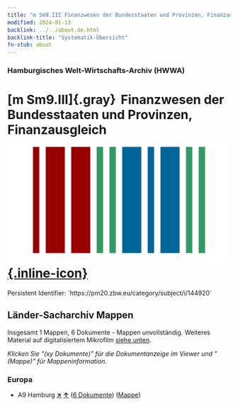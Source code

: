 ```yaml
---
title: "m Sm9.III Finanzwesen der Bundesstaaten und Provinzen, Finanzausgleich"
modified: 2024-01-13
backlink: ../../about.de.html
backlink-title: "Systematik-Übersicht"
fn-stub: about
---
```


### Hamburgisches Welt-Wirtschafts-Archiv (HWWA)

# [m Sm9.III]{.gray}&#8201; Finanzwesen der Bundesstaaten und Provinzen, Finanzausgleich &#160; [![Wikidata](/images/Wikidata-logo.svg "Wikidata"){.inline-icon}](http://www.wikidata.org/entity/Q104700269)

<div class="hint">Persistent Identifier: `https://pm20.zbw.eu/category/subject/i/144920`</div>







## Länder-Sacharchiv Mappen






Insgesamt 1 Mappen, 6 Dokumente - Mappen unvollständig. Weiteres Material auf digitalisiertem Mikrofilm [siehe unten](#filmsections).

_Klicken Sie "(xy Dokumente)" für die Dokumentanzeige im Viewer und "(Mappe)" für Mappeninformation._




### Europa

- A9 Hamburg [**&nearr;**](../../../geo/i/140905/about.de.html "Hamburg (alle Mappen)") [**&uarr;**](../../../geo/about.de.html#A9 "Ländersystematik") (<a href="https://pm20.zbw.eu/iiifview/folder/sh/140905,144920" title="über: Hamburg : Finanzwesen der Bundesstaaten und Provinzen, Finanzausgleich" target="_blank">6 Dokumente</a>) ([Mappe](../../../../folder/sh/1409xx/140905/1449xx/144920/about.de.html))



<a id="filmsections" />













